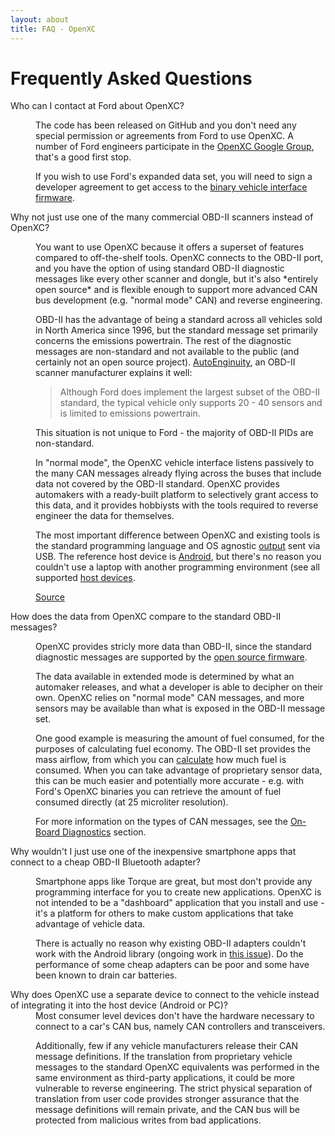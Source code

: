 ```yaml
---
layout: about
title: FAQ - OpenXC
---
```


<div class="page-header">
    <h1>Frequently Asked Questions</h1>
</div>

<dl>

<dt>Who can I contact at Ford about OpenXC?</dt>
<dd><p>
The code has been released on GitHub and you don't need any special permission
or agreements from Ford to use OpenXC. A number of Ford engineers participate in
the <a href="http://groups.google.com/group/openxc">OpenXC Google Group</a>, that's a good
first stop.

<p>If you wish to use Ford's expanded data set,
you will need to sign a developer agreement to get access to the <a
href="/hardware/vehicles.html">binary vehicle interface firmware</a>.
</p></dd>

<dt>Why not just use one of the many commercial OBD-II scanners instead of
OpenXC?</dt>

<dd>

<p>You want to use OpenXC because it offers a superset of features compared to
off-the-shelf tools. OpenXC connects to the OBD-II port, and you have the option
of using standard OBD-II diagnostic messages like every other scanner and
dongle, but it's also *entirely open source* and is flexible enough to support
more advanced CAN bus development (e.g. "normal mode" CAN) and reverse
engineering.

<p>OBD-II has the advantage of being a standard across all vehicles
sold in North America since 1996, but the standard message set primarily
concerns the emissions powertrain. The rest of the diagnostic messages are
non-standard and not available to the public (and certainly not an open source
project). <a href="http://www.autoenginuity.com/products-software.html#EI01">
AutoEnginuity</a>, an OBD-II scanner manufacturer explains it well:
</p>

<blockquote>
Although Ford does implement the largest subset of the OBD-II standard, the
typical vehicle only supports 20 - 40 sensors and is limited to emissions
powertrain.
</blockquote>

<p>
This situation is not unique to Ford - the majority of OBD-II PIDs are
non-standard.
</p>

<p>
In "normal mode", the OpenXC vehicle interface listens passively to the many CAN
messages already flying across the buses that include data not covered by the
OBD-II standard. OpenXC provides automakers with a ready-built platform to
selectively grant access to this data, and it provides hobbiysts with the tools
required to reverse engineer the data for themselves.
</p>

<p>
The most important difference between OpenXC and existing tools is the standard
programming language and OS agnostic
 <a href="https://github.com/openxc/openxc-message-format">output</a> sent via USB.
The reference host device is <a href="/android/index.html">Android</a>, but
there's no reason you couldn't use a laptop with another programming environment
(see all supported <a href="/host-devices/index.html">host devices</a>.
</p>

<a href="http://en.wikipedia.org/wiki/OBD-II_PIDs#Non-standard_PIDs">Source</a>

<dt>How does the data from OpenXC compare to the standard OBD-II messages?</dt>

<dd>
<p>OpenXC provides stricly more data than OBD-II, since the standard diagnostic
messages are supported by the <a href="/vehicle-interface/firmware.html">open
source firmware</a>.</p>

<p>The data available in extended mode is determined by what an automaker
releases, and what a developer is able to decipher on their own. OpenXC relies
on "normal mode" CAN messages, and more sensors may be available than what is
exposed in the OBD-II message set.</p>

<p>One good example is measuring the amount of fuel consumed, for the purposes
of calculating fuel economy. The OBD-II set provides the mass airflow, from
which you can <a
href="http://www.mp3car.com/engine-management-obd-ii-engine-diagnostics-etc/75138-calculating-mpg-from-vss-and-maf-from-obd2.html">calculate</a>
how much fuel is consumed. When you can take advantage of proprietary sensor
data, this can be much easier and potentially more accurate - e.g. with Ford's
OpenXC binaries you can retrieve the amount of fuel consumed directly (at 25
microliter resolution). </p>

<p>For more information on the types of CAN messages, see the <a
href="/vehicle-interface/concepts.html#obd">On-Board Diagnostics</a> section.</p>

</dd>

<dt>Why wouldn't I just use one of the inexpensive smartphone apps that connect
to a cheap OBD-II Bluetooth adapter?</dt>

<dd>

<p>
Smartphone apps like Torque are great, but most don't provide any programming
interface for you to create new applications. OpenXC is not intended to be a
"dashboard" application that you install and use - it's a platform for others to
make custom applications that take advantage of vehicle data.
</p>

<p>There is actually no reason why existing OBD-II adapters couldn't work with
the Android library (ongoing work in <a
href="https://github.com/openxc/openxc-android/issues/19">this issue</a>). Do
the performance of some cheap adapters can be poor and some have been known to
drain car batteries.</p>

</dd>

<dt>Why does OpenXC use a separate device to connect to the vehicle instead of
integrating it into the host device (Android or PC)?</dt>

<dd>Most consumer level devices don't have the hardware necessary to connect to
a car's CAN bus, namely CAN controllers and transceivers.

Additionally, few if any vehicle manufacturers release their CAN message
definitions. If the translation from proprietary vehicle messages to the
standard OpenXC equivalents was performed in the same environment as third-party
applications, it could be more vulnerable to reverse engineering. The strict
physical separation of translation from user code provides stronger assurance
that the message definitions will remain private, and the CAN bus will be
protected from malicious writes from bad applications.</dd>


</dl>
